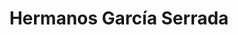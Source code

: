 ---
title: "Hermanos García Serrada"
url: /medina-del-campo/hermanos-garcia-serrada/
shop: reparación de automóviles
---